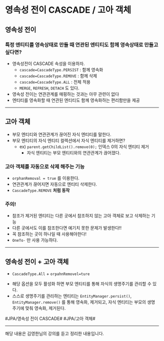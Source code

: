 # 영속성 전이 CASCADE / 고아 객체

## 영속성 전이
### 특정 엔티티를 영속상태로 만들 때 연관된 엔티티도 함께 영속상태로 만들고 싶다면?
* 영속성전이 CASCADE 속성을 이용하자.
	* `cascade=CascadeType.PERSIST` : 함께 영속화
	* `cascade=CascadeType.REMOVE` : 함께 삭제
	* `cascade=CascadeType.ALL` : 전체 적용
	* `MERGE`, `REFRESH`, `DETACH` 도 있다.
* 영속성 전이는 연관관계를 매핑하는 것과는 아무 관련이 없다
* 엔티티를 영속화할 때 연관된 엔티티도 함께 영속화하는 편리함만을 제공

- - - -
## 고아 객체
* 부모 엔티티와 연관관계가 끊어진 자식 엔티티를 말한다.
* 부모 엔티티의 자식 엔티티 컬렉션에서 자식 엔티티를 제거하면?
	* ex) `parent.getChildList().remove(0);` 인덱스 0의 자식 엔티티 제거
		* 자식 엔티티는 부모 엔티티와의 연관관계가 끊어졌다.

### 고아 객체를 자동으로 삭제 해주는 기능
* `orphanRemoval = true` 를 이용한다.
* 연관관계가 끊어지면 자동으로 엔티티 삭제한다.
* `CascadeType.REMOVE` **처럼 동작**

### 주의!
* 참조가 제거된 엔티티는 다른 곳에서 참조하지 않는 고아 객체로 보고 삭제하는 기능
* 다른 곳에서도 이를 참조한다면 예기치 못한 문제가 발생한다!!
* 꼭 참조하는 곳이 하나일 때 사용해야한다!
* `OneTo-` 만 사용 가능하다.

- - - -
## 영속성 전이 + 고아 객체
- `CascadeType.All` + `orpahnRemovel=ture`
* 해당 옵션을 모두 활성화 하면 부모 엔티티를 통해 자식의 생명주기를 관리할 수 있다.
* 스스로 생명주기를 관리하는 엔티티는 `EntityManager.persist()`, `EntityManager.remove()` 를 통해 영속화, 제거되고, 자식 엔티티는 부모의 생명주기에 맞춰 영속화, 제거된다.



#JPA/영속성 전이 CASCADE#
#JPA/고아 객체#
- - - -

해당 내용은 김영한님의 강의를 듣고 정리한 내용입니다.